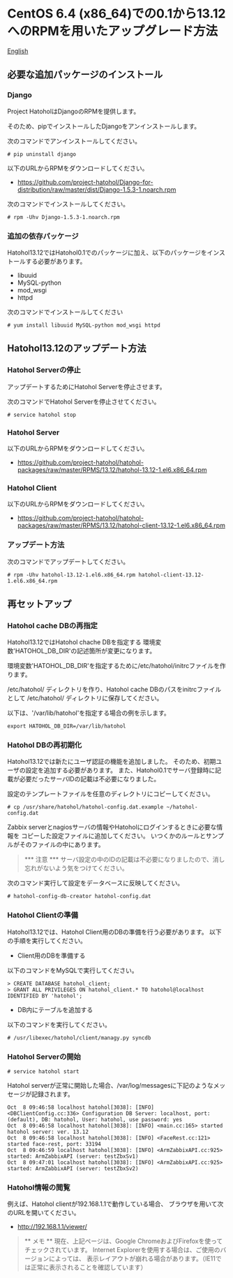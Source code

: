 CentOS 6.4 (x86_64)での0.1から13.12へのRPMを用いたアップグレード方法
=====================================================================
[English](../en/)

必要な追加パッケージのインストール
-----------------------------------
### Django
Project HatoholはDjangoのRPMを提供します。

そのため、pipでインストールしたDjangoをアンインストールします。

次のコマンドでアンインストールしてください。

    # pip uninstall django

以下のURLからRPMをダウンロードしてください。

- https://github.com/project-hatohol/Django-for-distribution/raw/master/dist/Django-1.5.3-1.noarch.rpm

次のコマンドでインストールしてください。

    # rpm -Uhv Django-1.5.3-1.noarch.rpm

### 追加の依存パッケージ
Hatohol13.12ではHatohol0.1でのパッケージに加え、以下のパッケージをインストールする必要があります。
- libuuid
- MySQL-python
- mod_wsgi
- httpd

次のコマンドでインストールしてください

    # yum install libuuid MySQL-python mod_wsgi httpd

Hatohol13.12のアップデート方法
-------------------------------
### Hatohol Serverの停止
アップデートするためにHatohol Serverを停止させます。

次のコマンドでHatohol Serverを停止させてください。

    # service hatohol stop

### Hatohol Server
以下のURLからRPMをダウンロードしてください。

- https://github.com/project-hatohol/hatohol-packages/raw/master/RPMS/13.12/hatohol-13.12-1.el6.x86_64.rpm

### Hatohol Client
以下のURLからRPMをダウンロードしてください。

- https://github.com/project-hatohol/hatohol-packages/raw/master/RPMS/13.12/hatohol-client-13.12-1.el6.x86_64.rpm

### アップデート方法
次のコマンドでアップデートしてください。

    # rpm -Uhv hatohol-13.12-1.el6.x86_64.rpm hatohol-client-13.12-1.el6.x86_64.rpm

再セットアップ
---------------
### Hatohol cache DBの再指定
Hatohol13.12ではHatohol chache DBを指定する
環境変数'HATOHOL_DB_DIR'の記述箇所が変更になります。

環境変数'HATOHOL_DB_DIR'を指定するために/etc/hatohol/initrcファイルを作ります。

/etc/hatohol/ ディレクトリを作り、Hatohol cache DBのパスをinitrcファイルとして
/etc/hatohol/ ディレクトリに保存してください。

以下は、'/var/lib/hatohol'を指定する場合の例を示します。

    export HATOHOL_DB_DIR=/var/lib/hatohol

### Hatohol DBの再初期化

Hatohol13.12では新たにユーザ認証の機能を追加しました。
そのため、初期ユーザの設定を追加する必要があります。
また、Hatohol0.1でサーバ登録時に記載が必要だったサーバIDの記載は不必要になりました。

設定のテンプレートファイルを任意のディレクトリにコピーしてください。

    # cp /usr/share/hatohol/hatohol-config.dat.example ~/hatohol-config.dat

Zabbix serverとnagiosサーバの情報やHatoholにログインするときに必要な情報を
コピーした設定ファイルに追加してください。
いつくかのルールとサンプルがそのファイルの中にあります。

> *** 注意 ***
> サーバ設定の中のIDの記載は不必要になりましたので、消し忘れがないよう気をつけてください。

次のコマンド実行して設定をデータベースに反映してください。

    # hatohol-config-db-creator hatohol-config.dat

### Hatohol Clientの準備

Hatohol13.12では、Hatohol Client用のDBの準備を行う必要があります。
以下の手順を実行してください。

- Client用のDBを準備する

以下のコマンドをMySQLで実行してください。

    > CREATE DATABASE hatohol_client;
    > GRANT ALL PRIVILEGES ON hatohol_client.* TO hatohol@localhost IDENTIFIED BY 'hatohol';

- DB内にテーブルを追加する

以下のコマンドを実行してください。

    # /usr/libexec/hatohol/client/managy.py syncdb

### Hatohol Serverの開始

    # service hatohol start


Hatohol serverが正常に開始した場合、/var/log/messagesに下記のようなメッセージが記録されます。

    Oct  8 09:46:58 localhost hatohol[3038]: [INFO] <DBClientConfig.cc:336> Configuration DB Server: localhost, port: (default), DB: hatohol, User: hatohol, use password: yes
    Oct  8 09:46:58 localhost hatohol[3038]: [INFO] <main.cc:165> started hatohol server: ver. 13.12
    Oct  8 09:46:58 localhost hatohol[3038]: [INFO] <FaceRest.cc:121> started face-rest, port: 33194
    Oct  8 09:46:59 localhost hatohol[3038]: [INFO] <ArmZabbixAPI.cc:925> started: ArmZabbixAPI (server: testZbxSv1)
    Oct  8 09:47:01 localhost hatohol[3038]: [INFO] <ArmZabbixAPI.cc:925> started: ArmZabbixAPI (server: testZbxSv2)

### Hatohol情報の閲覧
例えば、Hatohol clientが192.168.1.1で動作している場合、
ブラウザを用いて次のURLを開いてください。

- http://192.168.1.1/viewer/

> ** メモ **
> 現在、上記ページは、Google ChromeおよびFirefoxを使ってチェックされています。
> Internet Explorerを使用する場合は、ご使用のバージョンによっては、
> 表示レイアウトが崩れる場合があります。（IE11では正常に表示されることを確認しています）
